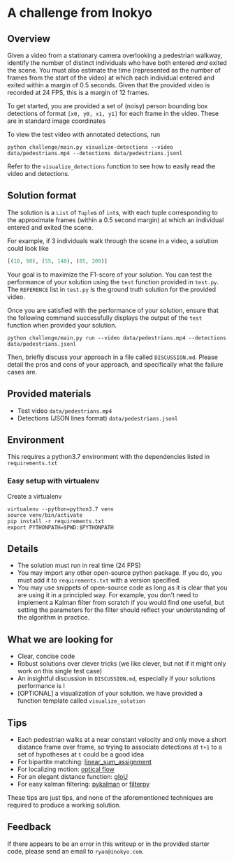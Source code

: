 # A challenge from Inokyo

## Overview

Given a video from a stationary camera overlooking a pedestrian walkway, identify the number of distinct individuals
who have both entered *and* exited the scene. You must also estimate the time (represented as the number of frames from the start of the video)
at which each individual entered and exited within a margin of 0.5 seconds. Given that the provided video is 
recorded at 24 FPS, this is a margin of 12 frames.

To get started, you are provided a set of (noisy) person bounding box detections of format `[x0, y0, x1, y1]` for each frame in the video. 
These are in standard image coordinates

To view the test video with annotated detections, run

```shell script
python challenge/main.py visualize-detections --video data/pedestrians.mp4 --detections data/pedestrians.jsonl
```

Refer to the `visualize_detections` function to see how to easily read the video and detections.

## Solution format

The solution is a `List` of `Tuple`s of `int`s, with each tuple corresponding to the 
approximate frames (within a 0.5 second margin) at which an individual entered and exited the scene.

For example, if 3 individuals walk through the scene in a video, a solution could look like

```python
[(10, 90), (55, 140), (85, 200)]
```

Your goal is to maximize the F1-score of your solution. You can test the performance of your solution using 
the `test` function provided in `test.py`. The `REFERENCE` list in `test.py` is the ground truth solution for the
provided video.

Once you are satisfied with the performance of your solution, ensure that the following command successfully 
displays the output of the `test` function when provided your solution.

```shell script
python challenge/main.py run --video data/pedestrians.mp4 --detections data/pedestrians.jsonl
```

Then, briefly discuss your approach in a file called `DISCUSSION.md`. Please detail 
the pros and cons of your approach, and specifically what the failure cases are.

## Provided materials
- Test video `data/pedestrians.mp4`
- Detections (JSON lines format) `data/pedestrians.jsonl`

## Environment

This requires a python3.7 environment with the dependencies listed in `requirements.txt`

### Easy setup with virtualenv

Create a virtualenv 

```shell script
virtualenv --python=python3.7 venv
source venv/bin/activate
pip install -r requirements.txt
export PYTHONPATH=$PWD:$PYTHONPATH
```


## Details
- The solution must run in real time (24 FPS)
- You may import any other open-source python package. If you do, you must add it to `requirements.txt` 
  with a version specified.
- You may use snippets of open-source code as long as it is clear that you are using it in a 
  principled way. For example, you don't need to implement a Kalman filter from scratch if you would find one useful,
  but setting the parameters for the filter should reflect your understanding of the algorithm in practice.
 


## What we are looking for
- Clear, concise code
- Robust solutions over clever tricks (we like clever, but not if it might only work on this single test case)
- An insightful discussion in `DISCUSSION.md`, especially if your solutions performance is l
- [OPTIONAL] a visualization of your solution. we have provided a function template called `visualize_solution`

## Tips
- Each pedestrian walks at a near constant velocity and only move a short distance frame over frame, so trying to associate
  detections at `t+1` to a set of hypotheses at `t` could be a good idea
- For bipartite matching: [linear_sum_assignment](https://docs.scipy.org/doc/scipy-0.18.1/reference/generated/scipy.optimize.linear_sum_assignment.html)
- For localizing motion: [optical flow](https://opencv-python-tutroals.readthedocs.io/en/latest/py_tutorials/py_video/py_lucas_kanade/py_lucas_kanade.html)
- For an elegant distance function: [gIoU](https://arxiv.org/abs/1902.09630)
- For easy kalman filtering: [pykalman](https://pykalman.github.io/) or [filterpy](https://filterpy.readthedocs.io/en/latest/)

These tips are just tips, and none of the aforementioned techniques are required to produce a working solution.

## Feedback

If there appears to be an error in this writeup or in the provided starter code, please send an email to `ryan@inokyo.com`.
